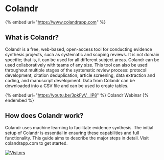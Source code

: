 # Colandr

{% embed url="https://www.colandrapp.com" %}


## What is Colandr?&#x20;

Colandr is a free, web-based, open-access tool for conducting evidence synthesis projects, such as systematic and scoping reviews. It is not domain specific; that is, it can be used for all different subject areas. Colandr can be used collaboratively with teams of any size. This tool can also be used throughout multiple stages of the systematic review process: protocol development, citation deduplication, article screening, data extraction and coding, and manuscript development. Data from Colandr can be downloaded into a CSV file and can be used to create tables.

{% embed url="https://youtu.be/3pkFyV__lP8" %}
Colandr Webinar
{% endembed %}

## How does Colandr work?&#x20;

Colandr uses machine learning to facilitate evidence synthesis. The initial setup of Colandr is essential in ensuring these capabilities and full functionality. This guide aims to describe the major steps in detail. Visit colandrapp.com to get started.

[![Visitors](https://api.visitorbadge.io/api/visitors?path=https%3A%2F%2Fgithub.com%2Fdrshahizan\&labelColor=%23697689\&countColor=%23555555\&style=plastic)](https://visitorbadge.io/status?path=https%3A%2F%2Fgithub.com%2Fdrshahizan)
